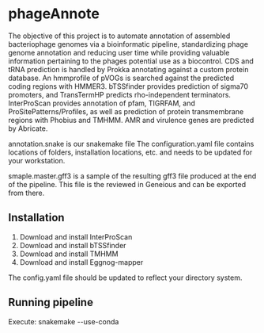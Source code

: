 # phageAnnote

The objective of this project is to automate annotation of assembled bacteriophage genomes via a bioinformatic pipeline, standardizing phage genome annotation and reducing user time while providing valuable information pertaining to the phages potential use as a biocontrol. CDS and tRNA prediction is handled by Prokka annotating against a custom protein database. An hmmprofile of pVOGs is searched against the predicted coding regions with HMMER3. bTSSfinder provides prediction of sigma70 promoters, and TransTermHP predicts rho-independent terminators. InterProScan provides annotation of pfam, TIGRFAM, and ProSitePatterns/Profiles, as well as prediction of protein transmembrane regions with Phobius and TMHMM. AMR and virulence genes are predicted by Abricate.

annotation.snake is our snakemake file
The configuration.yaml file contains locations of folders, installation locations, etc. and needs to be updated for your workstation.

smaple.master.gff3 is a sample of the resulting gff3 file produced at the end of the pipeline. This file is the reviewed in Geneious and can be exported from there. 

## Installation

1. Download and install InterProScan
2. Download and install bTSSfinder
3. Download and install TMHMM
4. Download and install Eggnog-mapper

The config.yaml file should be updated to reflect your directory system.

## Running pipeline

Execute: snakemake --use-conda
